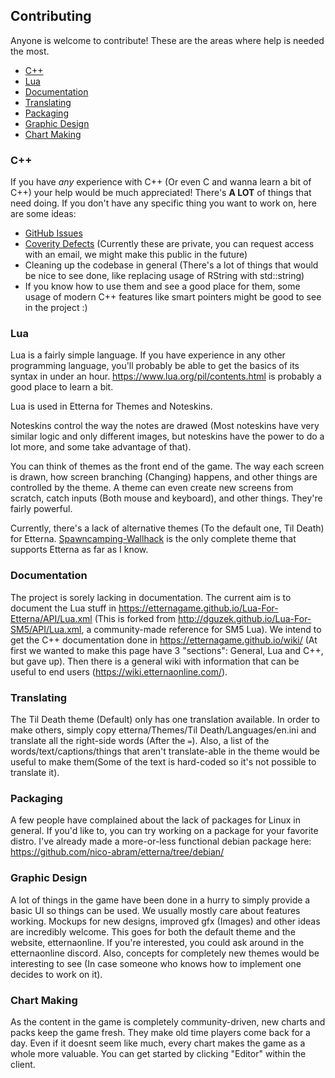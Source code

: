 ## Contributing

Anyone is welcome to contribute! These are the areas where help is needed the most.

 * [C++](#c)
 * [Lua](#lua)
 * [Documentation](#documentation)
 * [Translating](#translating)
 * [Packaging](#packaging)
 * [Graphic Design](#graphic-Design)
 * [Chart Making](#chart-making)
 
 
### C++

If you have *any* experience with C++ (Or even C and wanna learn a bit of C++) your help would be much appreciated!
There's **A LOT** of things that need doing. If you don't have any specific thing you want to work on, here are some ideas:
 - [GitHub Issues](https://github.com/etternagame/etterna/issues)
 - [Coverity Defects](https://scan.coverity.com/projects/etternagame-etterna) (Currently these are private, you can request access with an email, we might make this public in the future)
 - Cleaning up the codebase in general (There's a lot of things that would be nice to see done, like replacing usage of RString with std::string)
 - If you know how to use them and see a good place for them, some usage of modern C++ features like smart pointers might be good to see in the project :)
 
### Lua

Lua is a fairly simple language. If you have experience in any other programming language, you'll probably be able to get the basics of its syntax in under an hour. https://www.lua.org/pil/contents.html is probably a good place to learn a bit.

Lua is used in Etterna for Themes and Noteskins. 

Noteskins control the way the notes are drawed (Most noteskins have very similar logic and only different images, but noteskins have the power to do a lot more, and some take advantage of that).

You can think of themes as the front end of the game. The way each screen is drawn, how screen branching (Changing) happens, and other things are controlled by the theme. A theme can even create new screens from scratch, catch inputs (Both mouse and keyboard), and other things. They're fairly powerful.

Currently, there's a lack of alternative themes (To the default one, Til Death) for Etterna. [Spawncamping-Wallhack](https://github.com/ca25nada/spawncamping-wallhack) is the only complete theme that supports Etterna as far as I know.

### Documentation

The project is sorely lacking in documentation. The current aim is to document the Lua stuff in https://etternagame.github.io/Lua-For-Etterna/API/Lua.xml (This is forked from http://dguzek.github.io/Lua-For-SM5/API/Lua.xml, a community-made reference for SM5 Lua). We intend to get the C++ documentation done in https://etternagame.github.io/wiki/ (At first we wanted to make this page have 3 "sections": General, Lua and C++, but gave up). Then there is a general wiki with information that can be useful to end users (https://wiki.etternaonline.com/).

### Translating

The Til Death theme (Default) only has one translation available. In order to make others, simply copy etterna/Themes/Til Death/Languages/en.ini and translate all the right-side words (After the `=`). Also, a list of the words/text/captions/things that aren't translate-able in the theme would be useful to make them(Some of the text is hard-coded so it's not possible to translate it).

### Packaging

A few people have complained about the lack of packages for Linux in general. If you'd like to, you can try working on a package for your favorite distro. I've already made a more-or-less functional debian package here: https://github.com/nico-abram/etterna/tree/debian/

### Graphic Design

A lot of things in the game have been done in a hurry to simply provide a basic UI so things can be used. We usually mostly care about features working. Mockups for new designs, improved gfx (Images) and other ideas are incredibly welcome. This goes for both the default theme and the website, etternaonline. If you're interested, you could ask around in the etternaonline discord. Also, concepts for completely new themes would be interesting to see (In case someone who knows how to implement one decides to work on it).

### Chart Making

As the content in the game is completely community-driven, new charts and packs keep the game fresh. They make old time players come back for a day. Even if it doesnt seem like much, every chart makes the game as a whole more valuable. You can get started by clicking "Editor" within the client.
